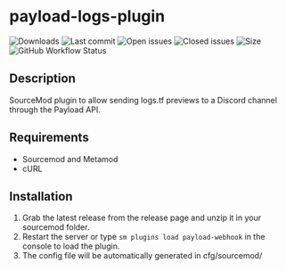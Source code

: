 # payload-logs-plugin

![Downloads](https://img.shields.io/github/downloads/payload-bot/payload-logs-plugin/total?style=flat-square) ![Last commit](https://img.shields.io/github/last-commit/payload-bot/payload-logs-plugin?style=flat-square) ![Open issues](https://img.shields.io/github/issues/payload-bot/payload-logs-plugin?style=flat-square) ![Closed issues](https://img.shields.io/github/issues-closed/payload-bot/payload-logs-plugin?style=flat-square) ![Size](https://img.shields.io/github/repo-size/payload-bot/payload-logs-plugin?style=flat-square) ![GitHub Workflow Status](https://img.shields.io/github/workflow/status/payload-bot/payload-logs-plugin/Compile%20with%20SourceMod?style=flat-square)

## Description ##
SourceMod plugin to allow sending logs.tf previews to a Discord channel through the Payload API.

## Requirements ##
- Sourcemod and Metamod
- cURL


## Installation ##
1. Grab the latest release from the release page and unzip it in your sourcemod folder.
2. Restart the server or type `sm plugins load payload-webhook` in the console to load the plugin.
3. The config file will be automatically generated in cfg/sourcemod/
